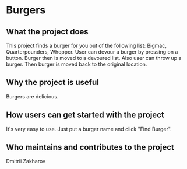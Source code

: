 # Burgers

## What the project does
This project finds a burger for you out of the following list: Bigmac, Quarterpounders, Whopper. User can devour a burger by pressing on a button. Burger then is moved to a devoured list. Also user can throw up a burger. Then burger is moved back to the original location.

## Why the project is useful
Burgers are delicious.

## How users can get started with the project
It's very easy to use. Just put a burger name and click "Find Burger".

## Who maintains and contributes to the project
Dmitrii Zakharov

